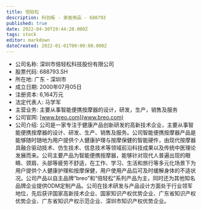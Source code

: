 ```yaml
---
title: 倍轻松
description: 科创板 - 家居用品 - 688793
published: true
date: 2022-04-30T19:44:28.000Z
tags: stock
editor: markdown
dateCreated: 2022-01-01T00:00:00.000Z
---
```


- 公司名称: 深圳市倍轻松科技股份有限公司
- 股票代码: 688793.SH
- 所在地: 广东 - 深圳市
- 成立日期: 2000年07月05日
- 注册资本: 6,164万元
- 法定代表人: 马学军
- 主营业务: 主要从事智能便携按摩器的设计，研发，生产，销售及服务
- 公司官网: [www.breo.com](www.breo.com)
- 公司介绍: 公司是一家专注于健康产品创新研发的高新技术企业，主要从事智能便携按摩器的设计、研发、生产、销售及服务。公司智能便携按摩器产品是能够随时随地为用户提供个人健康护理与按摩保健的智能硬件，由现代按摩器具融合驱动技术、仿生技术、信息技术等领域前沿科技成果以及传统中医理论发展而来。公司主要产品为智能便携按摩器，能够针对现代人普遍出现的眼睛、颈肩、头部等疲劳不舒适，在工作、学习、生活和旅行等多元化场景下为用户提供个人健康护理和按摩保健，用户使用产品后可及时缓解身体的不适状况。公司产品以自主品牌“breo”和“倍轻松”系列产品为主，同时还为其他知名品牌企业提供ODM定制产品。公司在技术研发与产品设计方面处于行业领军地位，先后获评国家高新技术企业、国家知识产权优势企业、广东省知识产权优势企业、广东省知识产权示范企业、深圳市知识产权优势企业。


